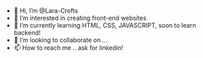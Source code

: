 - 👋 Hi, I’m @Lara-Crofts
- 👀 I’m interested in creating front-end websites 
- 🌱 I’m currently learning HTML, CSS, JAVASCRIPT, soon to learn backend! 
- 💞️ I’m looking to collaborate on ...
- 📫 How to reach me .. ask for linkedin!

<!---
Lara-Crofts/Lara-Crofts is a ✨ special ✨ repository because its `README.md` (this file) appears on your GitHub profile.
You can click the Preview link to take a look at your changes.
--->
